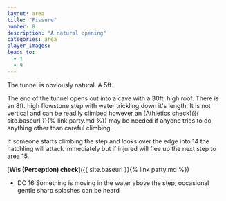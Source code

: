 ```yaml
---
layout: area
title: "Fissure"
number: 8
description: "A natural opening"
categories: area
player_images:
leads_to:
  - 1
  - 9
---
```


The tunnel is obviously natural.  A 5ft.

The end of the tunnel opens out into a cave with a 30ft. high roof.  There is an 8ft. high flowstone step with water trickling down it's length.  It is not vertical and can be readily climbed however an [Athletics check]({{ site.baseurl }}{% link party.md %}) may be needed if anyone tries to do anything other than careful climbing.

If someone starts climbing the step and looks over the edge into 14 the hatchling will attack immediately but if injured will flee up the next step to area 15.

[**Wis (Perception) check**]({{ site.baseurl }}{% link party.md %})
* DC 16 Something is moving in the water above the step, occasional gentle sharp splashes can be heard

